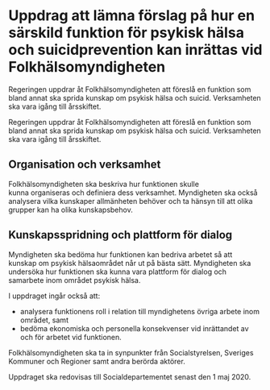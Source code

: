 # Uppdrag att lämna förslag på hur en särskild funktion för psykisk hälsa och suicidprevention kan inrättas vid Folkhälsomyndigheten

Regeringen uppdrar åt Folkhälsomyndigheten att föreslå en funktion som bland annat ska sprida kunskap om psykisk hälsa och suicid. Verksamheten ska vara igång till årsskiftet.

Regeringen uppdrar åt Folkhälsomyndigheten att föreslå en funktion som bland annat ska sprida kunskap om psykisk hälsa och suicid. Verksamheten ska vara igång till årsskiftet.

## Organisation och verksamhet

Folkhälsomyndigheten ska beskriva hur funktionen skulle kunna organiseras och definiera dess verksamhet. Myndigheten ska också analysera vilka kunskaper allmänheten behöver och ta hänsyn till att olika grupper kan ha olika kunskapsbehov.

## Kunskapsspridning och plattform för dialog

Myndigheten ska bedöma hur funktionen kan bedriva arbetet så att kunskap om psykisk hälsaområdet når ut på bästa sätt. Myndigheten ska undersöka hur funktionen ska kunna vara plattform för dialog och samarbete inom området psykisk hälsa.

I uppdraget ingår också att:

* analysera funktionens roll i relation till myndighetens övriga arbete inom området, samt
* bedöma ekonomiska och personella konsekvenser vid inrättandet av och för arbetet vid funktionen.

Folkhälsomyndigheten ska ta in synpunkter från Socialstyrelsen, Sveriges Kommuner och Regioner samt andra berörda aktörer.

Uppdraget ska redovisas till Socialdepartementet senast den 1 maj 2020.
